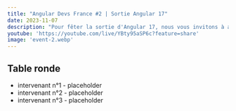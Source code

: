 ```yaml
---
title: "Angular Devs France #2 | Sortie Angular 17"
date: 2023-11-07
description: "Pour fêter la sortie d'Angular 17, nous vous invitons à assister à une table ronde réunissant plusieurs développeurs Angular afin d'échanger sur les nouvelles features, les changements et les moyens d'en faciliter l'apprentissage."
youtube: 'https://youtube.com/live/YBty95aSP6c?feature=share'
image: 'event-2.webp'
---
```


## Table ronde

- intervenant n°1 - placeholder
- intervenant n°2 - placeholder
- intervenant n°3 - placeholder
